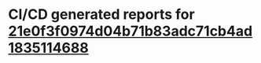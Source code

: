 # CI/CD generated reports for [21e0f3f0974d04b71b83adc71cb4ad1835114688](https://github.com/hydephp/develop/commit/21e0f3f0974d04b71b83adc71cb4ad1835114688)

